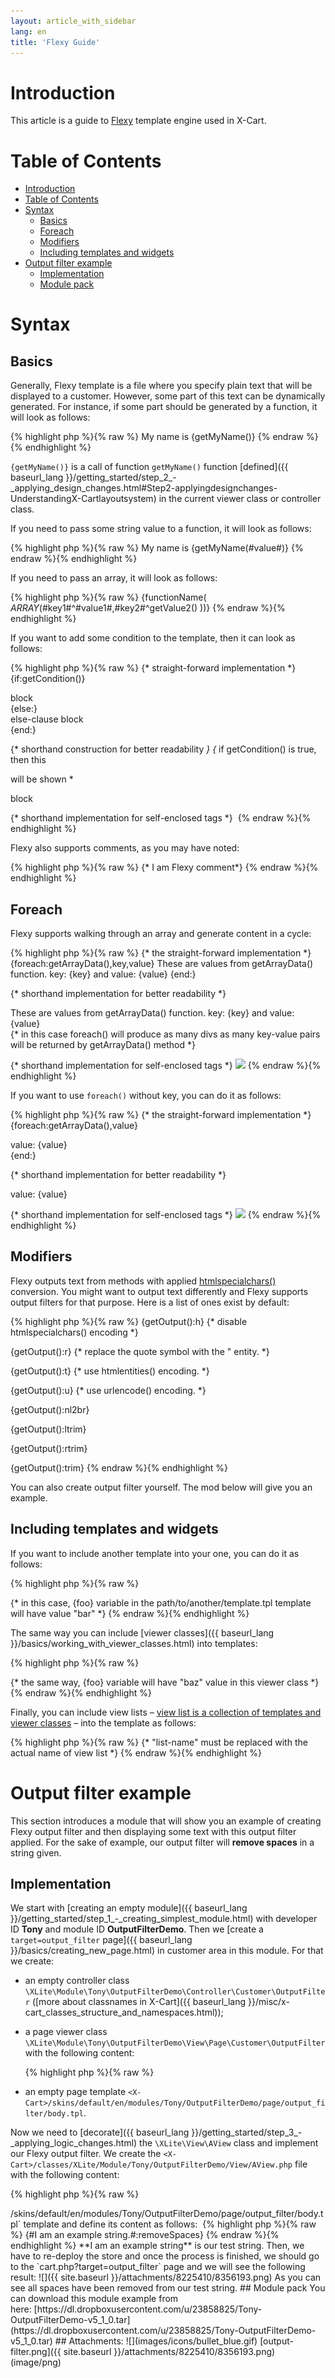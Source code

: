 ```yaml
---
layout: article_with_sidebar
lang: en
title: 'Flexy Guide'
---
```

# Introduction

This article is a guide to [Flexy](http://pear.php.net/package/HTML_Template_Flexy) template engine used in X-Cart.

# Table of Contents

*   [Introduction](#introduction)
*   [Table of Contents](#table-of-contents)
*   [Syntax](#syntax)
    *   [Basics](#basics)
    *   [Foreach](#foreach)
    *   [Modifiers](#modifiers)
    *   [Including templates and widgets](#including-templates-and-widgets)
*   [Output filter example](#output-filter-example)
    *   [Implementation](#implementation)
    *   [Module pack](#module-pack)

# Syntax

## Basics

Generally, Flexy template is a file where you specify plain text that will be displayed to a customer. However, some part of this text can be dynamically generated. For instance, if some part should be generated by a function, it will look as follows:

{% highlight php %}{% raw %}
My name is {getMyName()}
{% endraw %}{% endhighlight %}

`{getMyName()}` is a call of function `getMyName()` function [defined]({{ baseurl_lang }}/getting_started/step_2_-_applying_design_changes.html#Step2-applyingdesignchanges-UnderstandingX-Cartlayoutsystem) in the current viewer class or controller class.

If you need to pass some string value to a function, it will look as follows: 

{% highlight php %}{% raw %}
My name is {getMyName(#value#)}
{% endraw %}{% endhighlight %}

If you need to pass an array, it will look as follows: 

{% highlight php %}{% raw %}
{functionName( _ARRAY_(#key1#^#value1#,#key2#^getValue2() ))}
{% endraw %}{% endhighlight %}

If you want to add some condition to the template, then it can look as follows: 

{% highlight php %}{% raw %}
{* straight-forward implementation *}
{if:getCondition()}
<div>block</div>
{else:}
<div>else-clause block</div>
{end:}

{* shorthand construction for better readability *}
{* if getCondition() is true, then this <div> will be shown *
<div IF="{getCondition()}">block</div>

{* shorthand implementation for self-enclosed tags *}
<img IF="{getCondition()}" /> 
{% endraw %}{% endhighlight %}

Flexy also supports comments, as you may have noted: 

{% highlight php %}{% raw %}
{* I am Flexy comment*}
{% endraw %}{% endhighlight %}

## Foreach

Flexy supports walking through an array and generate content in a cycle: 

{% highlight php %}{% raw %}
{* the straight-forward implementation *}
{foreach:getArrayData(),key,value}
	These are values from getArrayData() function. key: {key} and value: {value}
{end:}

{* shorthand implementation for better readability *}
<div FOREACH="getArrayData(),key,value">
	These are values from getArrayData() function. key: {key} and value: {value}
</div>
{* in this case foreach() will produce as many divs as many key-value pairs will be returned by getArrayData() method *}

{* shorthand implementation for self-enclosed tags *}
<img FOREACH="getArrayData(),key,value" id="{key}" src="{value}" /> 
{% endraw %}{% endhighlight %}

If you want to use `foreach()` without key, you can do it as follows: 

{% highlight php %}{% raw %}
{* the straight-forward implementation *}
{foreach:getArrayData(),value}
	<div>value: {value}</div>
{end:}

{* shorthand implementation for better readability *}
<div FOREACH="getArrayData(),value">
	value: {value}
</div>

{* shorthand implementation for self-enclosed tags *}
<img FOREACH="getArrayData(),value" src="{value}" /> 
{% endraw %}{% endhighlight %}

## Modifiers

Flexy outputs text from methods with applied [htmlspecialchars()](http://php.net/htmlspecialchars) conversion. You might want to output text differently and Flexy supports output filters for that purpose. Here is a list of ones exist by default: 

{% highlight php %}{% raw %}
{getOutput():h} {* disable htmlspecialchars() encoding *}

{getOutput():r} {* replace the quote symbol with the &quot; entity. *}

{getOutput():t} {* use htmlentities() encoding. *}

{getOutput():u} {* use urlencode() encoding. *}

{getOutput():nl2br}

{getOutput():ltrim}

{getOutput():rtrim}

{getOutput():trim}
{% endraw %}{% endhighlight %}

You can also create output filter yourself. The mod below will give you an example.

## Including templates and widgets

If you want to include another template into your one, you can do it as follows: 

{% highlight php %}{% raw %}
<widget template="path/to/template.tpl" />

<widget template="path/to/another/template.tpl" foo="bar" />
{* in this case, {foo} variable in the path/to/another/template.tpl template will have value "bar" *}
{% endraw %}{% endhighlight %}

The same way you can include [viewer classes]({{ baseurl_lang }}/basics/working_with_viewer_classes.html) into templates: 

{% highlight php %}{% raw %}
<widget class="\XLite\View\Header" />

<widget class="\XLite\View\Form\Countries\Countries" foo="baz" />
{* the same way, {foo} variable will have "baz" value in this viewer class *}
{% endraw %}{% endhighlight %}

Finally, you can include view lists – [view list is a collection of templates and viewer classes](Step-2---applying-design-changes_8224787.html#Step2-applyingdesignchanges-Hidingtemplatesandwidgets) – into the template as follows: 

{% highlight php %}{% raw %}
<list name="list-name" />
{* "list-name" must be replaced with the actual name of view list *}
{% endraw %}{% endhighlight %}

# Output filter example

This section introduces a module that will show you an example of creating Flexy output filter and then displaying some text with this output filter applied. For the sake of example, our output filter will **remove spaces** in a string given.

## Implementation

We start with [creating an empty module]({{ baseurl_lang }}/getting_started/step_1_-_creating_simplest_module.html) with developer ID **Tony** and module ID **OutputFilterDemo**. Then we [create a `target=output_filter` page]({{ baseurl_lang }}/basics/creating_new_page.html) in customer area in this module. For that we create: 

*   an empty controller class `\XLite\Module\Tony\OutputFilterDemo\Controller\Customer\OutputFilter` ([more about classnames in X-Cart]({{ baseurl_lang }}/misc/x-cart_classes_structure_and_namespaces.html));
*   a page viewer class `\XLite\Module\Tony\OutputFilterDemo\View\Page\Customer\OutputFilter` with the following content: 

    {% highlight php %}{% raw %}
    <?php
    // vim: set ts=4 sw=4 sts=4 et:

    namespace XLite\Module\Tony\OutputFilterDemo\View\Page\Customer;

    /**
     * Output filter page view
     *
     * @ListChild (list="center")
     */
    class OutputFilter extends \XLite\View\AView
    {
        /**
         * Return list of allowed targets
         *
         * @return array
         */
        public static function getAllowedTargets()
        {
            return array_merge(parent::getAllowedTargets(), array('output_filter'));
        }

        /**
         * Return widget default template
         *
         * @return string
         */
        protected function getDefaultTemplate()
        {
            return 'modules/Tony/OutputFilterDemo/page/output_filter/body.tpl';
        }
    }
    {% endraw %}{% endhighlight %}
*   an empty page template `<X-Cart>/skins/default/en/modules/Tony/OutputFilterDemo/page/output_filter/body.tpl`.

Now we need to [decorate]({{ baseurl_lang }}/getting_started/step_3_-_applying_logic_changes.html) the `\XLite\View\AView` class and implement our Flexy output filter. We create the `<X-Cart>/classes/XLite/Module/Tony/OutputFilterDemo/View/AView.php` file with the following content: 

{% highlight php %}{% raw %}
<?php
// vim: set ts=4 sw=4 sts=4 et:

namespace XLite\Module\Tony\OutputFilterDemo\View;

/**
 * Abstract widget
 */
abstract class AView extends \XLite\View\AView implements \XLite\Base\IDecorator
{
    protected function flexyModifierRemoveSpaces($string)
    {
        return str_replace(' ', '', $string);
    }
}
{% endraw %}{% endhighlight %}

The `flexyModifierRemoveSpaces()` function is an implementation of our output filter, which will be called as follows: 

{% highlight php %}{% raw %}
{string():removeSpaces}
{% endraw %}{% endhighlight %}

In other words, in order to implement **removeSpaces** filter, we create the `flexyModifier**RemoveSpaces**()` method, so the modifier name is incapsulated right into the method's name.

Now, it is time to test our output filter in action. We go to our `<X-Cart>/skins/default/en/modules/Tony/OutputFilterDemo/page/output_filter/body.tpl` template and define its content as follows: 

{% highlight php %}{% raw %}
{#I am an example string.#:removeSpaces}
{% endraw %}{% endhighlight %}

**I am an example string** is our test string.

Then, we have to re-deploy the store and once the process is finished, we should go to the `cart.php?target=output_filter` page and we will see the following result: ![]({{ site.baseurl }}/attachments/8225410/8356193.png)

As you can see all spaces have been removed from our test string.

## Module pack

You can download this module example from here: [https://dl.dropboxusercontent.com/u/23858825/Tony-OutputFilterDemo-v5_1_0.tar](https://dl.dropboxusercontent.com/u/23858825/Tony-OutputFilterDemo-v5_1_0.tar)

## Attachments:

![](images/icons/bullet_blue.gif) [output-filter.png]({{ site.baseurl }}/attachments/8225410/8356193.png) (image/png)